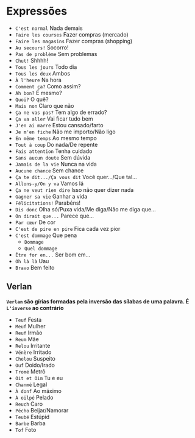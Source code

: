 # Expressões

-   `C'est normal` Nada demais
-   `Faire les courses` Fazer compras (mercado)
-   `Faire les magasins` Fazer compras (shopping)
-   `Au secours!` Socorro!
-   `Pas de problème` Sem problemas
-   `Chut!` Shhhh!
-   `Tous les jours` Todo dia
-   `Tous les deux` Ambos
-   `À l'heure` Na hora
-   `Comment ça?` Como assim?
-   `Ah bon?` É mesmo?
-   `Quoi?` O quê?
-   `Mais non` Claro que não
-   `Ça ne vas pas?` Tem algo de errado?
-   `Ça va aller` Vai ficar tudo bem
-   `J'en ai marre` Estou cansado/farto
-   `Je m'en fiche` Não me importo/Não ligo
-   `En même temps` Ao mesmo tempo
-   `Tout à coup` Do nada/De repente
-   `Fais attention` Tenha cuidado
-   `Sans aucun doute` Sem dúvida
-   `Jamais de la vie` Nunca na vida
-   `Aucune chance` Sem chance
-   `Ça te dit.../Ça vous dit` Você quer.../Que tal...
-   `Allons-y/On y va` Vamos lá
-   `Ça ne veut rien dire` Isso não quer dizer nada
-   `Gagner sa vie` Ganhar a vida
-   `Félicitations!` Parabéns!
-   `Dis donc` Olha só/Puxa vida/Me diga/Não me diga que...
-   `On dirait que...` Parece que...
-   `Par cœur` De cor
-   `C'est de pire en pire` Fica cada vez pior
-   `C'est dommage` Que pena
    -   `Dommage`
    -   `Quel dommage`
-   `Être for en...` Ser bom em...
-   `Oh là là` Uau
-   `Bravo` Bem feito

## Verlan

**`Verlan` são gírias formadas pela inversão das sílabas de uma palavra. É `L'inverse` ao contrário**

-   `Teuf` Festa
-   `Meuf` Mulher
-   `Reuf` Irmão
-   `Reum` Mãe
-   `Relou` Irritante
-   `Vénère` Irritado
-   `Chelou` Suspeito
-   `Ouf` Doido/Irado
-   `Tromé` Metrô
-   `Oit et Oim` Tu e eu
-   `Chanmé` Legal
-   `À donf` Ao máximo
-   `À oilpé` Pelado
-   `Reuch` Caro
-   `Pécho` Beijar/Namorar
-   `Teubé` Estúpid
-   `Barbe` Barba
-   `Tof` Foto
